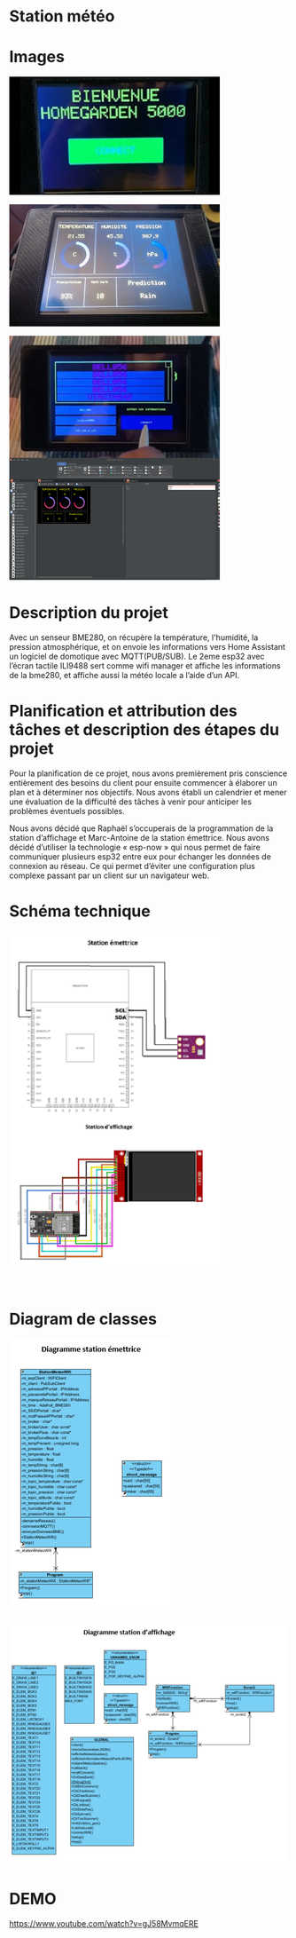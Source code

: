 # Station météo

# Images


<img src="./img/homeGarden5000.jpg"
     alt="homeGarden5000"
     style="align=center"/>

<img src="./img/info.jpg"
     alt="info"
     style="margin-right: 10px;" />

<img src="./img/wifiManager.png"
     alt="wifiManager"
     style="float: left; margin-right: 10px;" />

<img src="./img/GUI.png"
     alt="GUI"
     style="margin-right: 8px;" />

# Description du projet

Avec un senseur BME280, on récupère la température, l'humidité, la pression atmosphérique, et on envoie les informations vers Home Assistant un logiciel de domotique avec MQTT(PUB/SUB).
Le 2eme esp32 avec l’écran tactile ILI9488 sert comme wifi manager et affiche les informations de la bme280, et affiche aussi la météo locale a l’aide d’un API.

# Planification et attribution des tâches et description des étapes du projet

Pour la planification de ce projet, nous avons premièrement pris conscience entièrement des besoins du client pour ensuite commencer à élaborer un plan et à déterminer nos objectifs. Nous avons établi un calendrier et mener une évaluation de la difficulté des tâches à venir pour anticiper les problèmes éventuels possibles.

Nous avons décidé que Raphaël s’occuperais de la programmation de la station d’affichage et Marc-Antoine de la station émettrice. Nous avons décidé d’utiliser la technologie « esp-now » qui nous permet de faire communiquer plusieurs esp32 entre eux pour échanger les données de connexion au réseau. Ce qui permet d’éviter une configuration plus complexe passant par un client sur un navigateur web.


# Schéma technique

<img src="./img/ESP32BME.png"
     alt="ESP32BME"
     style="float: left; margin-right: 10px;" />

<img src="./img/ESP32ILI9488.png"
     alt="ESP32ILI9488"
     style="margin-right: 10px;" />

<br>

# Diagram de classes

<img src="./img/diagramEmetteur.png"
     alt="diagramEmetteur"
     style="float: center;" />

<img src="./img/diagramEcran.png"
     alt="diagramEcran"
     style="margin-right: 10px;" />




# DEMO
https://www.youtube.com/watch?v=gJ58MvmqERE
